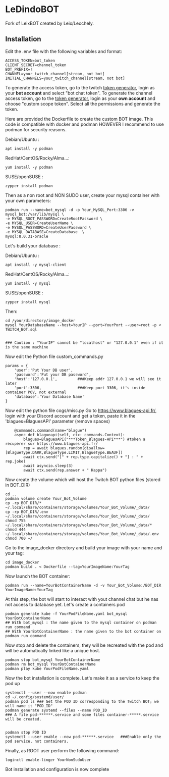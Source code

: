 # LeDindoBOT

Fork of LeixBOT created by Leix/Leochely.

## Installation

Edit the .env file with the following variables and format:

```
ACCESS_TOKEN=bot_token
CLIENT_SECRET=channel_token
BOT_PREFIX=!
CHANNEL=your_twitch_channel[stream, not bot]
INITIAL_CHANNELS=your_twitch_channel[stream, not bot]
```

To generate the access token, go to the twitch [token generator](https://twitchtokengenerator.com/), login as your **bot account** and select "bot chat token".
To generate the channel access token, go to the [token generator](https://twitchtokengenerator.com/), login as your **own account** and choose "custom scope token". Select all the permissions and generate the token.

Here are provided the Dockerfile to create the custom BOT image.
This code is compatible with docker and podman HOWEVER I recommend to use podman for security reasons.

Debian/Ubuntu : 
```
apt install -y podman
```

RedHat/CentOS/Rocky/Alma...:
```
yum install -y podman
```

SUSE/openSUSE :
```
zypper install podman
```


Then as a non root and NON SUDO user, create your mysql container with your own parameters:
```
podman run --name=bot_mysql -d -p Your_MySQL_Port:3306 -v mysql_bot:/var/lib/mysql \
-e MYSQL_ROOT_PASSWORD=CreateRootPassword \
-e MYSQL_USER=CreateUserName \
-e MYSQL_PASSWORD=CreateUserPassword \
-e MYSQL_DATABASE=CreateDatabase  \
mysql:8.0.31-oracle
```

Let's build your database :

Debian/Ubuntu : 
```
apt install -y mysql-client
```

RedHat/CentOS/Rocky/Alma...:
```
yum install -y mysql
```


SUSE/openSUSE :
```
zypper install mysql
```

Then:

```
cd /your/directory/image_docker
mysql YourDatabaseName --host=YourIP --port=YourPort --user=root -p < TWITCH_BOT.sql


### Caution : "YourIP" cannot be "localhost" or "127.0.0.1" even if it is the same machine
```



Now edit the Python file custom_commands.py
```
params = {
    'user':'Put Your DB user',
    'password':'Put your DB password',
    'host':'127.0.0.1',         ###Keep addr 127.0.0.1 we will see it later
    'port':3306,                ###Keep port 3306, it's inside container POV, not external
    'database':'Your Database Name'
}
```

Now edit the python file cogs/misc.py
Go to https://www.blagues-api.fr/, login with your Discord account and get a token, paste it in the 'blagues=BlaguesAPI' parameter (remove spaces)
```
    @commands.command(name="blague")
    async def blagueapi(self, ctx: commands.Context):
        blagues=BlaguesAPI("***Token_Blagues-API***") #token a récupérer sur https://www.blagues-api.fr/
        rep = await blagues.random(disallow=[BlagueType.DARK,BlagueType.LIMIT,BlagueType.BEAUF])
        await ctx.send("[" + rep.type.capitalize() + "] : " + rep.joke)
        await asyncio.sleep(3)
        await ctx.send(rep.answer + " Kappa")
```





Now create the volume which will host the Twitch BOT python files (stored in BOT_DIR)
```
cd ..
podman volume create Your_Bot_Volume
cp -rp BOT_DIR/* ~/.local/share/containers/storage/volumes/Your_Bot_Volume/_data/
cp -rp BOT_DIR/.env ~/.local/share/containers/storage/volumes/Your_Bot_Volume/_data/
chmod 755 ~/.local/share/containers/storage/volumes/Your_Bot_Volume/_data/*
chmod 444 ~/.local/share/containers/storage/volumes/Your_Bot_Volume/_data/.env
chmod 700 ~/
```

Go to the image_docker directory and build your image with your name and your tag:
```
cd image_docker
podman build . < Dockerfile --tag=YourImageName:YourTag
```

Now launch the BOT container:

```
podman run --name=YourBotContainerName -d -v Your_Bot_Volume:/BOT_DIR YourImageName:YourTag
```





At this step, the bot will start to interact with yout channel chat but he nas not access to database yet. Let's create a containers pod

```
podman generate kube -f YourPodFileName.yaml bot_mysql YourBotContainerName 
## With bot_mysql : the name given to the mysql container on podman run command
## With YourBotContainerName : the name given to the bot container on podman run command
```


Now stop and delete the containers, they will be recreated with the pod and will be automatically linked like a unique host.
```
podman stop bot_mysql YourBotContainerName
podman rm bot_mysql YourBotContainerName
podman play kube YourPodFileName.yaml
```


Now the bot installation is complete. Let's make it as a service to keep the pod up
```
systemctl --user --now enable podman
cd ~/.config/systemd/user/
podman pod ls ### Get the POD ID corresponding to the Twitch BOT; we will name it "POD_ID"
podman generate systemd --files --name POD_ID
### A file pod-******.service and some files container-*****.service will be created.


podman stop POD ID
systemctl --user enable --now pod-******.service   ###Enable only the pod service, not containers.
```

Finally, as ROOT user perform the following command:
```
loginctl enable-linger YourNonSudoUser
```



Bot installation and configuration is now complete
